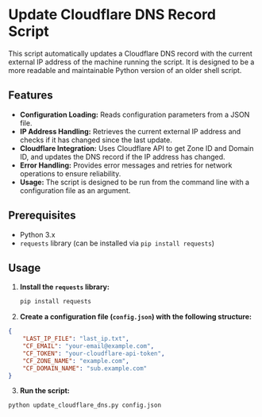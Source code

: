 # Update Cloudflare DNS Record Script

This script automatically updates a Cloudflare DNS record with the current external IP address of the machine running the script. It is designed to be a more readable and maintainable Python version of an older shell script.

## Features

- **Configuration Loading:** Reads configuration parameters from a JSON file.
- **IP Address Handling:** Retrieves the current external IP address and checks if it has changed since the last update.
- **Cloudflare Integration:** Uses Cloudflare API to get Zone ID and Domain ID, and updates the DNS record if the IP address has changed.
- **Error Handling:** Provides error messages and retries for network operations to ensure reliability.
- **Usage:** The script is designed to be run from the command line with a configuration file as an argument.

## Prerequisites

- Python 3.x
- `requests` library (can be installed via `pip install requests`)

## Usage

1. **Install the `requests` library:**
   ```sh
   pip install requests

2. **Create a configuration file (`config.json`) with the following structure:**

```json
{
    "LAST_IP_FILE": "last_ip.txt",
    "CF_EMAIL": "your-email@example.com",
    "CF_TOKEN": "your-cloudflare-api-token",
    "CF_ZONE_NAME": "example.com",
    "CF_DOMAIN_NAME": "sub.example.com"
}
```

3. **Run the script:**

```sh
python update_cloudflare_dns.py config.json
